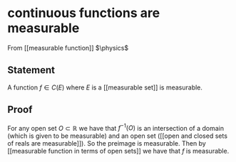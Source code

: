 # continuous functions are measurable
From [[measurable function]]
$\physics$
## Statement
A function $f \in C(E)$ where $E$ is a [[measurable set]] is measurable.

## Proof
For any open set $O \subset \mathbb{R}$ we have that $f^{-1}(O)$ is an intersection of a domain (which is given to be measurable) and an open set ([[open and closed sets of reals are measurable]]). So the preimage is measurable. Then by [[measurable function in terms of open sets]] we have that $f$ is measurable.